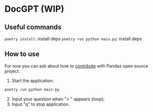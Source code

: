 # DocGPT (WIP)

## Useful commands

```poetry install```: install deps
```poetry run python main.py```: install deps

## How to use
For now you can ask about how to [contribute](https://pandas.pydata.org/docs/development/index.html) with Pandas open source project.

1. Start the application:
```bash 
poetry run python main.py
```

2. Input your question when "> " appears (loop);
3. Input "q" to stop application.
